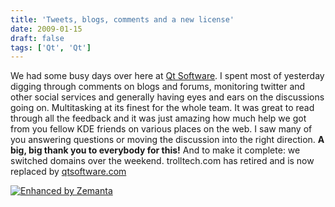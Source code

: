 ```yaml
---
title: 'Tweets, blogs, comments and a new license'
date: 2009-01-15
draft: false
tags: ['Qt', 'Qt']
---
```


We had some busy days over here at [Qt Software](http://www.qtsoftware.com). I spent most of yesterday digging through comments on blogs and forums, monitoring twitter and other social services and generally having eyes and ears on the discussions going on. Multitasking at its finest for the whole team. It was great to read through all the feedback and it was just amazing how much help we got from you fellow KDE friends on various places on the web. I saw many of you answering questions or moving the discussion into the right direction. **A big, big thank you to everybody for this!** And to make it complete: we switched domains over the weekend. trolltech.com has retired and is now replaced by [qtsoftware.com](http://www.qtsoftware.com)

[![Enhanced by Zemanta](http://img.zemanta.com/zemified_e.png?x-id=d610699a-0edd-4fc0-b653-a6d18b4295b5)](http://www.zemanta.com/ "Enhanced by Zemanta")